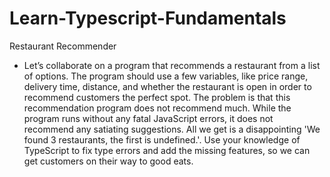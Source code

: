 # Learn-Typescript-Fundamentals

Restaurant Recommender

- Let’s collaborate on a program that recommends a restaurant from a list of options. The program should use a few variables, like price range, delivery time, distance, and whether the restaurant is open in order to recommend customers the perfect spot.
The problem is that this recommendation program does not recommend much. While the program runs without any fatal JavaScript errors, it does not recommend any satiating suggestions. All we get is a disappointing 'We found 3 restaurants, the first is undefined.'.
Use your knowledge of TypeScript to fix type errors and add the missing features, so we can get customers on their way to good eats.
